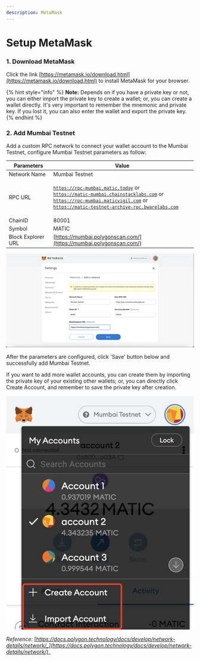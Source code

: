 ```yaml
---
description: MetaMask
---
```


# Setup MetaMask

### 1. Download MetaMask

Click the link [https://metamask.io/download.html](https://metamask.io/download.html) to install MetaMask for your browser.&#x20;

{% hint style="info" %}
**Note:** Depends on if you have a private key or not, you can either import the private key to create a wallet; or, you can create a wallet directly. It's very important to remember the mnemonic and private key. If you lost it, you can also enter the wallet and export the private key.
{% endhint %}

### 2. Add Mumbai Testnet

Add a custom RPC network to connect your wallet account to the Mumbai Testnet, configure Mumbai Testnet parameters as follow:

| Parameters         | Value                                                                                                                                                                                                                                 |
| ------------------ | ------------------------------------------------------------------------------------------------------------------------------------------------------------------------------------------------------------------------------------- |
| Network Name       | Mumbai Testnet                                                                                                                                                                                                                        |
| RPC URL            | <p><code>https://rpc-mumbai.matic.today</code> or<br><code>https://matic-mumbai.chainstacklabs.com</code> or<br><code>https://rpc-mumbai.maticvigil.com</code> or<br><code>https://matic-testnet-archive-rpc.bwarelabs.com</code></p> |
| ChainID            | 80001                                                                                                                                                                                                                                 |
| Symbol             | MATIC                                                                                                                                                                                                                                 |
| Block Explorer URL | [https://mumbai.polygonscan.com/](https://mumbai.polygonscan.com/)                                                                                                                                                                    |

![](<../../.gitbook/assets/image (29).png>)

After the parameters are configured, click 'Save' button below and successfully add Mumbai Testnet.&#x20;

If you want to add more wallet accounts, you can create them by importing the private key of your existing other wallets; or, you can directly click Create Account, and remember to save the private key after creation.

&#x20;                                               ![](<../../.gitbook/assets/image (41) (1).png>)



_Reference:_ [_https://docs.polygon.technology/docs/develop/network-details/network/_](https://docs.polygon.technology/docs/develop/network-details/network/)__
